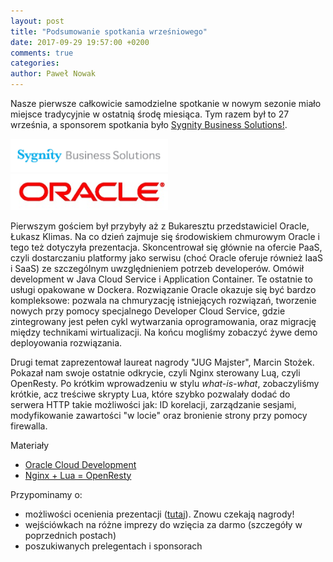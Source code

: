 ```yaml
---
layout: post
title: "Podsumowanie spotkania wrześniowego"
date: 2017-09-29 19:57:00 +0200
comments: true
categories: 
author: Paweł Nowak
---
```

Nasze pierwsze całkowicie samodzielne spotkanie w nowym sezonie miało miejsce tradycyjnie w ostatnią środę miesiąca. Tym razem był to 27 września, a sponsorem spotkania było <a href="http://www.sygnitysbs.pl/">Sygnity Business Solutions!</a>.

<img class="center" src="/images/sygnity.jpg" style="width: 50%;">
<img class="center" src="/images/oracle.jpg" style="width: 50%;">

<!-- more -->

Pierwszym gościem był przybyły aż z Bukaresztu przedstawiciel Oracle, Łukasz Klimas. Na co dzień zajmuje się środowiskiem chmurowym Oracle i tego też dotyczyła prezentacja. Skoncentrował się głównie na ofercie
PaaS, czyli dostarczaniu platformy jako serwisu (choć Oracle oferuje również IaaS i SaaS) ze szczególnym uwzględnieniem potrzeb developerów. Omówił development w Java Cloud Service i Application Container. Te ostatnie to usługi opakowane w Dockera. Rozwiązanie Oracle okazuje się być bardzo kompleksowe: pozwala na chmuryzację istniejących rozwiązań, tworzenie nowych przy pomocy specjalnego Developer Cloud Service, gdzie zintegrowany jest pełen cykl wytwarzania oprogramowania, oraz migrację między technikami wirtualizacji. Na końcu mogliśmy zobaczyć żywe demo deployowania rozwiązania.

Drugi temat zaprezentował laureat nagrody "JUG Majster", Marcin Stożek. Pokazał nam swoje ostatnie odkrycie, czyli Nginx sterowany Luą, czyli OpenResty. Po krótkim wprowadzeniu w stylu <i>what-is-what</i>, zobaczyliśmy krótkie, acz treściwe skrypty Lua, które szybko pozwalały dodać do serwera HTTP takie możliwości jak: ID korelacji, zarządzanie sesjami, modyfikowanie zawartości "w locie" oraz bronienie strony przy pomocy firewalla.

Materiały
<ul>
<li><a href="files/OCD.pdf">Oracle Cloud Development</a></li>
<li><a href="http://slides.com/perk/nginx-lua-openresty">Nginx + Lua = OpenResty</a></li>
</ul>

Przypominamy o:

<ul>
<li>możliwości ocenienia prezentacji (<a href="https://docs.google.com/forms/d/e/1FAIpQLSfC5s-v_JrKzIeOcn0Uj3jtyquOVeOcdYYDfORwmrFmEABtBw/viewform?c=0&w=1">tutaj</a>). Znowu czekają nagrody!</li>
<li>wejściówkach na różne imprezy do wzięcia za darmo (szczegóły w poprzednich postach)</li>
<li>poszukiwanych prelegentach i sponsorach</li>
</ul>

